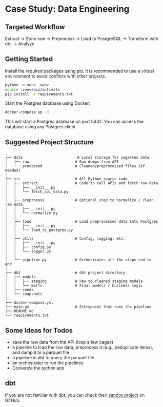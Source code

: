 # Case Study: Data Engineering

## Targeted Workflow

Extract → Store raw → Preprocess → Load to PostgreSQL → Transform with dbt → Analyze

## Getting Started

Install the required packages using pip. It is recommended to use a virtual environment
to avoid conflicts with other projects.

```bash
python -m venv .venv
source .venv/bin/activate
pip install -r requirements.txt
```

Start the Postgres database using Docker:

```bash
docker-compose up -d
```

This will start a Postgres database on port 5432. You can access the database using
any Postgres client.

## Suggested Project Structure

```plaintext
.
├── data                         # Local storage for ingested data
│   ├── raw                     # Raw dumps from API
│   └── processed               # Cleaned/preprocessed files (if needed)
│
├── src                         # All Python source code
│   ├── extract                 # Code to call APIs and fetch raw data
│   │   ├── __init__.py
│   │   └── fetch_api_data.py
│   │
│   ├── preprocess              # Optional step to normalize / clean raw data
│   │   ├── __init__.py
│   │   └── normalize.py
│   │
│   ├── load                    # Load preprocessed data into Postgres
│   │   ├── __init__.py
│   │   └── load_to_postgres.py
│   │
│   ├── utils                   # Config, logging, etc.
│   │   ├── __init__.py
│   │   ├── config.py
│   │   └── logger.py
│   │
│   └── pipeline.py             # Orchestrates all the steps end-to-end
│
├── dbt                         # dbt project directory
│   ├── models
│   │   ├── staging             # Raw to cleaned staging models
│   │   └── marts               # Final models / business logic
│   ├── seeds
│   └── snapshots
│
├── docker-compose.yml
├── main.py                     # Entrypoint that runs the pipeline
├── README.md
└── requirements.txt
```

## Some Ideas for Todos

- save the raw data from the API (loop a few pages)
- a pipeline to load the raw data, preprocess it (e.g., deduplicate items), and dump it to a parquet file
- a pipeline in dbt to query the parquet file
- an orchestrator to run the pipelines
- Dockerize the python app

## dbt

If you are not familiar with dbt, you can check their [sandox project](https://github.com/dbt-labs/jaffle-shop/)
on GitHub.
